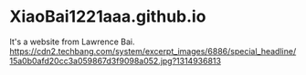 # XiaoBai1221aaa.github.io
It's a website from Lawrence Bai.
https://cdn2.techbang.com/system/excerpt_images/6886/special_headline/15a0b0afd20cc3a059867d3f9098a052.jpg?1314936813
